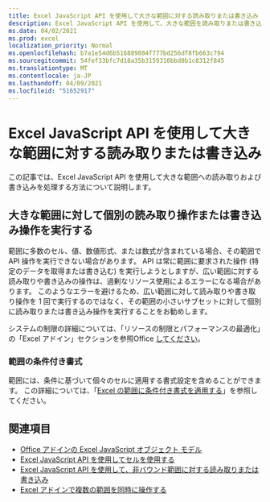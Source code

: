 ```yaml
---
title: Excel JavaScript API を使用して大きな範囲に対する読み取りまたは書き込み
description: Excel JavaScript API を使用して、大きな範囲を読み取りまたは書き込む方法について説明します。
ms.date: 04/02/2021
ms.prod: excel
localization_priority: Normal
ms.openlocfilehash: b7a1e54d6b516889884f777bd256df8fb663c794
ms.sourcegitcommit: 54fef33bfc7d18a35b3159310bbd8b1c8312f845
ms.translationtype: MT
ms.contentlocale: ja-JP
ms.lasthandoff: 04/09/2021
ms.locfileid: "51652917"
---
```

# <a name="read-or-write-to-a-large-range-using-the-excel-javascript-api"></a>Excel JavaScript API を使用して大きな範囲に対する読み取りまたは書き込み

この記事では、Excel JavaScript API を使用して大きな範囲への読み取りおよび書き込みを処理する方法について説明します。

## <a name="run-separate-read-or-write-operations-for-large-ranges"></a>大きな範囲に対して個別の読み取り操作または書き込み操作を実行する

範囲に多数のセル、値、数値形式、または数式が含まれている場合、その範囲で API 操作を実行できない場合があります。 API は常に範囲に要求された操作 (特定のデータを取得または書き込む) を実行しようとしますが、広い範囲に対する読み取りや書き込みの操作は、過剰なリソース使用によるエラーになる場合があります。 このようなエラーを避けるため、広い範囲に対して読み取りや書き取り操作を 1 回で実行するのではなく、その範囲の小さいサブセットに対して個別に読み取りまたは書き込み操作を実行することをお勧めします。

システムの制限の詳細については、「リソースの制限とパフォーマンスの最適化」の「Excel アドイン」セクションを参照Office [してください](../concepts/resource-limits-and-performance-optimization.md#excel-add-ins)。

### <a name="conditional-formatting-of-ranges"></a>範囲の条件付き書式

範囲には、条件に基づいて個々のセルに適用する書式設定を含めることができます。 この詳細については、「[Excel の範囲に条件付き書式を適用する](excel-add-ins-conditional-formatting.md)」を参照してください。

## <a name="see-also"></a>関連項目

- [Office アドインの Excel JavaScript オブジェクト モデル](excel-add-ins-core-concepts.md)
- [Excel JavaScript API を使用してセルを使用する](excel-add-ins-cells.md)
- [Excel JavaScript API を使用して、非バウンド範囲に対する読み取りまたは書き込み](excel-add-ins-ranges-unbounded.md)
- [Excel アドインで複数の範囲を同時に操作する](excel-add-ins-multiple-ranges.md)
